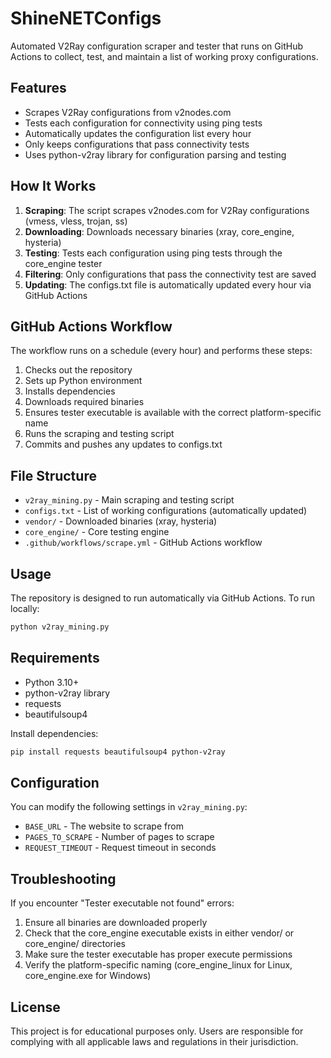 # ShineNETConfigs

Automated V2Ray configuration scraper and tester that runs on GitHub Actions to collect, test, and maintain a list of working proxy configurations.

## Features

- Scrapes V2Ray configurations from v2nodes.com
- Tests each configuration for connectivity using ping tests
- Automatically updates the configuration list every hour
- Only keeps configurations that pass connectivity tests
- Uses python-v2ray library for configuration parsing and testing

## How It Works

1. **Scraping**: The script scrapes v2nodes.com for V2Ray configurations (vmess, vless, trojan, ss)
2. **Downloading**: Downloads necessary binaries (xray, core_engine, hysteria)
3. **Testing**: Tests each configuration using ping tests through the core_engine tester
4. **Filtering**: Only configurations that pass the connectivity test are saved
5. **Updating**: The configs.txt file is automatically updated every hour via GitHub Actions

## GitHub Actions Workflow

The workflow runs on a schedule (every hour) and performs these steps:

1. Checks out the repository
2. Sets up Python environment
3. Installs dependencies
4. Downloads required binaries
5. Ensures tester executable is available with the correct platform-specific name
6. Runs the scraping and testing script
7. Commits and pushes any updates to configs.txt

## File Structure

- `v2ray_mining.py` - Main scraping and testing script
- `configs.txt` - List of working configurations (automatically updated)
- `vendor/` - Downloaded binaries (xray, hysteria)
- `core_engine/` - Core testing engine
- `.github/workflows/scrape.yml` - GitHub Actions workflow

## Usage

The repository is designed to run automatically via GitHub Actions. To run locally:

```bash
python v2ray_mining.py
```

## Requirements

- Python 3.10+
- python-v2ray library
- requests
- beautifulsoup4

Install dependencies:
```bash
pip install requests beautifulsoup4 python-v2ray
```

## Configuration

You can modify the following settings in `v2ray_mining.py`:

- `BASE_URL` - The website to scrape from
- `PAGES_TO_SCRAPE` - Number of pages to scrape
- `REQUEST_TIMEOUT` - Request timeout in seconds

## Troubleshooting

If you encounter "Tester executable not found" errors:

1. Ensure all binaries are downloaded properly
2. Check that the core_engine executable exists in either vendor/ or core_engine/ directories
3. Make sure the tester executable has proper execute permissions
4. Verify the platform-specific naming (core_engine_linux for Linux, core_engine.exe for Windows)

## License

This project is for educational purposes only. Users are responsible for complying with all applicable laws and regulations in their jurisdiction.